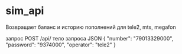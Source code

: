 # sim_api

Возвращает баланс и историю пополнений для tele2, mts, megafon

запрос POST /api/
тело запроса JSON
{
	"number": "79013329000",
	"password": "9374000",
	"operator": "tele2"
}
